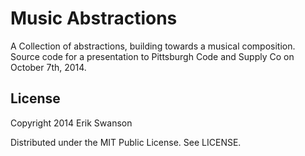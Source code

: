 Music Abstractions
==================

A Collection of abstractions, building towards a musical
composition. Source code for a presentation to Pittsburgh Code and
Supply Co on October 7th, 2014.

## License

Copyright 2014 Erik Swanson

Distributed under the MIT Public License. See LICENSE.
